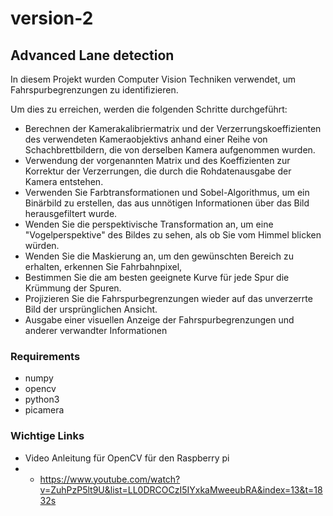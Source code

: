 # version-2
## Advanced Lane detection

In diesem Projekt wurden Computer Vision Techniken verwendet, um Fahrspurbegrenzungen zu identifizieren.

Um dies zu erreichen, werden die folgenden Schritte durchgeführt:
- Berechnen der Kamerakalibriermatrix und der Verzerrungskoeffizienten des verwendeten Kameraobjektivs anhand einer Reihe von Schachbrettbildern, die von derselben Kamera aufgenommen wurden.
- Verwendung der vorgenannten Matrix und des Koeffizienten zur Korrektur der Verzerrungen, die durch die Rohdatenausgabe der Kamera entstehen.
- Verwenden Sie Farbtransformationen und Sobel-Algorithmus, um ein Binärbild zu erstellen, das aus unnötigen Informationen über das Bild herausgefiltert wurde. 
- Wenden Sie die perspektivische Transformation an, um eine "Vogelperspektive" des Bildes zu sehen, als ob Sie vom Himmel blicken würden. 
- Wenden Sie die Maskierung an, um den gewünschten Bereich zu erhalten, erkennen Sie Fahrbahnpixel, 
- Bestimmen Sie die am besten geeignete Kurve für jede Spur die Krümmung der Spuren.
- Projizieren Sie die Fahrspurbegrenzungen wieder auf das unverzerrte Bild der ursprünglichen Ansicht. 
- Ausgabe einer visuellen Anzeige der Fahrspurbegrenzungen und anderer verwandter Informationen 

### Requirements 
- numpy
- opencv
- python3 
- picamera

### Wichtige Links

- Video Anleitung für OpenCV für den Raspberry pi
- - https://www.youtube.com/watch?v=ZuhPzP5lt9U&list=LL0DRCOCzI5IYxkaMweeubRA&index=13&t=1832s
